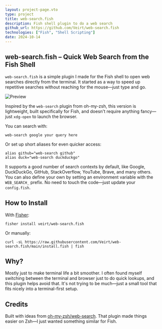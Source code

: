 ```yaml
---
layout: project-page.vto
type: project
title: web-search.fish
description: Fish shell plugin to do a web search
github_url: https://github.com/Veirt/web-search.fish
technologies: ["Fish", "Shell Scripting"]
date: 2024-10-14
---
```


## web-search.fish – Quick Web Search from the Fish Shell

`web-search.fish` is a simple plugin I made for the Fish shell to open web
searches directly from the terminal. It started as a way to speed up repetitive
searches without reaching for the mouse—just type and go.

<img src="https://veirt.github.io/web-search.fish/demo.gif" alt="Preview" />

Inspired by the `web-search` plugin from oh-my-zsh, this version is lightweight,
built specifically for Fish, and doesn't require anything fancy—just `xdg-open`
to launch the browser.

You can search with:

```shell
web-search google your query here
```

Or set up short aliases for even quicker access:

```shell
alias github="web-search github"
alias duck="web-search duckduckgo"
```

It supports a good number of search contexts by default, like Google,
DuckDuckGo, GitHub, StackOverflow, YouTube, Brave, and many others. You can also
define your own by setting an environment variable with the `WEB_SEARCH_`
prefix. No need to touch the code—just update your `config.fish`.

## How to Install

With [Fisher](https://github.com/jorgebucaran/fisher):

```shell
fisher install veirt/web-search.fish
```

Or manually:

```shell
curl -sL https://raw.githubusercontent.com/Veirt/web-search.fish/main/install.fish | fish
```

## Why?

Mostly just to make terminal life a bit smoother. I often found myself switching
between the terminal and browser just to do quick lookups, and this plugin helps
avoid that. It's not trying to be much—just a small tool that fits nicely into a
terminal-first setup.

## Credits

Built with ideas from
[oh-my-zsh/web-search](https://github.com/ohmyzsh/ohmyzsh/tree/master/plugins/web-search).
That plugin made things easier on Zsh—I just wanted something similar for Fish.
